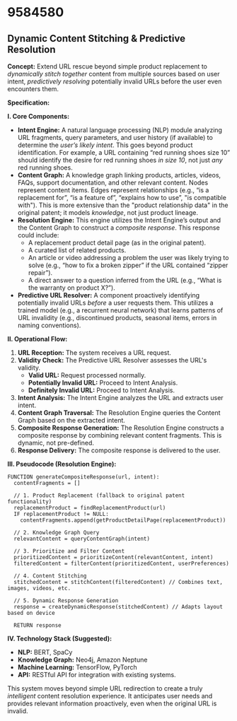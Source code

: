 # 9584580

## Dynamic Content Stitching & Predictive Resolution

**Concept:** Extend URL rescue beyond simple product replacement to *dynamically stitch together* content from multiple sources based on user intent, *predictively resolving* potentially invalid URLs before the user even encounters them.

**Specification:**

**I. Core Components:**

*   **Intent Engine:** A natural language processing (NLP) module analyzing URL fragments, query parameters, and user history (if available) to determine the *user’s likely intent*. This goes beyond product identification. For example, a URL containing “red running shoes size 10” should identify the desire for red running shoes *in size 10*, not just *any* red running shoes.
*   **Content Graph:** A knowledge graph linking products, articles, videos, FAQs, support documentation, and other relevant content.  Nodes represent content items. Edges represent relationships (e.g., “is a replacement for”, “is a feature of”, “explains how to use”, "is compatible with"). This is more extensive than the "product relationship data" in the original patent; it models *knowledge*, not just product lineage.
*   **Resolution Engine:**  This engine utilizes the Intent Engine’s output and the Content Graph to construct a *composite response*. This response could include:
    *   A replacement product detail page (as in the original patent).
    *   A curated list of related products.
    *   An article or video addressing a problem the user was likely trying to solve (e.g., “how to fix a broken zipper” if the URL contained “zipper repair”).
    *   A direct answer to a question inferred from the URL (e.g., “What is the warranty on product X?”).
*   **Predictive URL Resolver:** A component proactively identifying potentially invalid URLs *before* a user requests them. This utilizes a trained model (e.g., a recurrent neural network) that learns patterns of URL invalidity (e.g., discontinued products, seasonal items, errors in naming conventions).

**II. Operational Flow:**

1.  **URL Reception:** The system receives a URL request.
2.  **Validity Check:** The Predictive URL Resolver assesses the URL's validity.
    *   **Valid URL:** Request processed normally.
    *   **Potentially Invalid URL:**  Proceed to Intent Analysis.
    *   **Definitely Invalid URL:** Proceed to Intent Analysis.
3.  **Intent Analysis:** The Intent Engine analyzes the URL and extracts user intent.
4.  **Content Graph Traversal:** The Resolution Engine queries the Content Graph based on the extracted intent.
5.  **Composite Response Generation:** The Resolution Engine constructs a composite response by combining relevant content fragments.  This is dynamic, not pre-defined.
6.  **Response Delivery:** The composite response is delivered to the user.

**III. Pseudocode (Resolution Engine):**

```pseudocode
FUNCTION generateCompositeResponse(url, intent):
  contentFragments = []
  
  // 1. Product Replacement (fallback to original patent functionality)
  replacementProduct = findReplacementProduct(url)
  IF replacementProduct != NULL:
    contentFragments.append(getProductDetailPage(replacementProduct))
    
  // 2. Knowledge Graph Query
  relevantContent = queryContentGraph(intent)
  
  // 3. Prioritize and Filter Content
  prioritizedContent = prioritizeContent(relevantContent, intent) 
  filteredContent = filterContent(prioritizedContent, userPreferences) 
  
  // 4. Content Stitching
  stitchedContent = stitchContent(filteredContent) // Combines text, images, videos, etc.
  
  // 5. Dynamic Response Generation
  response = createDynamicResponse(stitchedContent) // Adapts layout based on device
  
  RETURN response
```

**IV.  Technology Stack (Suggested):**

*   **NLP:**  BERT, SpaCy
*   **Knowledge Graph:** Neo4j, Amazon Neptune
*   **Machine Learning:** TensorFlow, PyTorch
*   **API:** RESTful API for integration with existing systems.



This system moves beyond simple URL redirection to create a truly *intelligent* content resolution experience.  It anticipates user needs and provides relevant information proactively, even when the original URL is invalid.